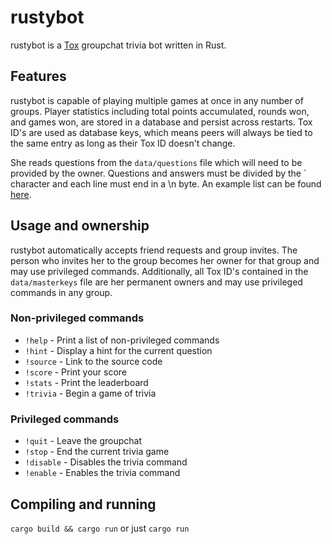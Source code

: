 # rustybot
rustybot is a [Tox](https://tox.chat) groupchat trivia bot written in Rust.

## Features
rustybot is capable of playing multiple games at once in any number of groups. Player statistics including total points accumulated, rounds won, and games won, are stored in a database and persist across restarts. Tox ID's are used as database keys, which means peers will always be tied to the same entry as long as their Tox ID doesn't change.

She reads questions from the `data/questions` file which will need to be provided by the owner. Questions and answers must be divided by the ` character and each line must end in a \n byte. An example list can be found [here](https://gist.github.com/JFreegman/d0cc3952669059b78bf7ec2889384523).

## Usage and ownership
rustybot automatically accepts friend requests and group invites. The person who invites her to the group becomes her owner for that group and may use privileged commands. Additionally, all Tox ID's contained in the `data/masterkeys` file are her permanent owners and may use privileged commands in any group.

### Non-privileged commands
* `!help` - Print a list of non-privileged commands
* `!hint` - Display a hint for the current question
* `!source` - Link to the source code
* `!score` - Print your score
* `!stats` - Print the leaderboard
* `!trivia` - Begin a game of trivia

### Privileged commands
* `!quit` - Leave the groupchat
* `!stop` - End the current trivia game
* `!disable` - Disables the trivia command
* `!enable` - Enables the trivia command

## Compiling and running
`cargo build && cargo run` or just `cargo run`
